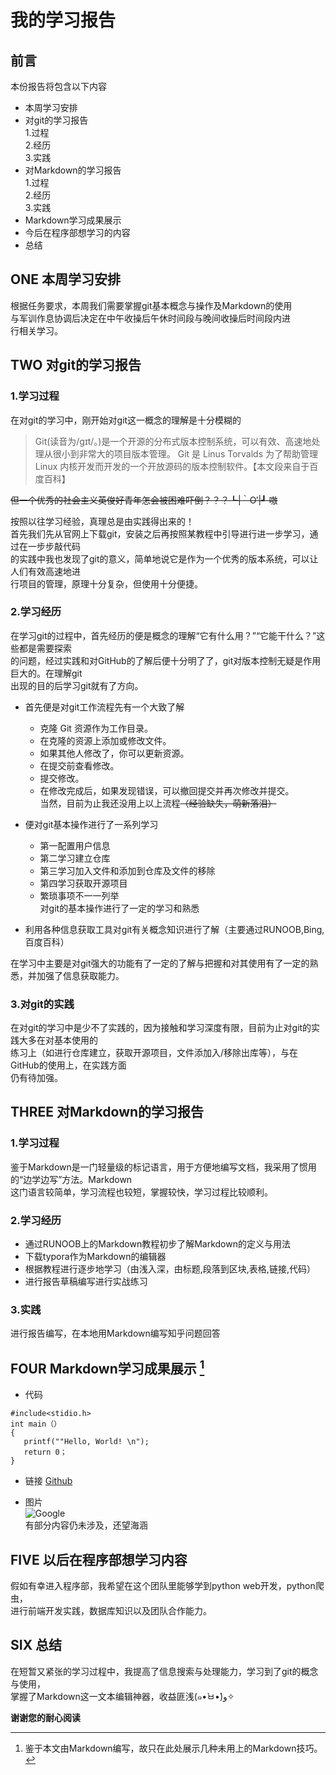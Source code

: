 # 我的学习报告
## 前言
本份报告将包含以下内容
* 本周学习安排
* 对git的学习报告  
   1.过程  
   2.经历  
   3.实践  
* 对Markdown的学习报告  
   1.过程  
   2.经历  
   3.实践  
* Markdown学习成果展示
* 今后在程序部想学习的内容
* 总结  
  
## ONE 本周学习安排
根据任务要求，本周我们需要掌握git基本概念与操作及Markdown的使用  
与军训作息协调后决定在中午收操后午休时间段与晚间收操后时间段内进  
行相关学习。  
  
## TWO 对git的学习报告
### 1.学习过程
在对git的学习中，刚开始对git这一概念的理解是十分模糊的  

>Git(读音为/gɪt/。)是一个开源的分布式版本控制系统，可以有效、高速地处理从很小到非常大的项目版本管理。 Git 是 Linus Torvalds 为了帮助管理 Linux 内核开发而开发的一个开放源码的版本控制软件。【本文段来自于百度百科】  

~~但一个优秀的社会主义英俊好青年怎会被困难吓倒？？？┗|｀O′|┛ 嗷~~   

按照以往学习经验，真理总是由实践得出来的！  
首先我们先从官网上下载git，安装之后再按照某教程中引导进行进一步学习，通过在一步步敲代码  
的实践中我也发现了git的意义，简单地说它是作为一个优秀的版本系统，可以让人们有效高速地进  
行项目的管理，原理十分复杂，但使用十分便捷。
   
### 2.学习经历
在学习git的过程中，首先经历的便是概念的理解“它有什么用？”“它能干什么？”这些都是需要探索  
的问题，经过实践和对GitHub的了解后便十分明了了，git对版本控制无疑是作用巨大的。在理解git  
出现的目的后学习git就有了方向。  

* 首先便是对git工作流程先有一个大致了解
   * 克隆 Git 资源作为工作目录。
   * 在克隆的资源上添加或修改文件。 
   * 如果其他人修改了，你可以更新资源。
   * 在提交前查看修改。
   * 提交修改。
   * 在修改完成后，如果发现错误，可以撤回提交并再次修改并提交。  
当然，目前为止我还没用上以上流程~~（经验缺失，萌新落泪）~~  

* 便对git基本操作进行了一系列学习
   * 第一配置用户信息
   * 第二学习建立仓库
   * 第三学习加入文件和添加到仓库及文件的移除  
   * 第四学习获取开源项目
   * 繁琐事项不一一列举  
对git的基本操作进行了一定的学习和熟悉  
  
* 利用各种信息获取工具对git有关概念知识进行了解（主要通过RUNOOB,Bing,百度百科）  

在学习中主要是对git强大的功能有了一定的了解与把握和对其使用有了一定的熟悉，并加强了信息获取能力。  
### 3.对git的实践  
在对git的学习中是少不了实践的，因为接触和学习深度有限，目前为止对git的实践大多在对基本使用的  
练习上（如进行仓库建立，获取开源项目，文件添加入/移除出库等），与在GitHub的使用上，在实践方面  
仍有待加强。  
  
## THREE 对Markdown的学习报告  
### 1.学习过程  
鉴于Markdown是一门轻量级的标记语言，用于方便地编写文档，我采用了惯用的“边学边写”方法。Markdown  
这门语言较简单，学习流程也较短，掌握较快，学习过程比较顺利。  
### 2.学习经历  
   * 通过RUNOOB上的Markdown教程初步了解Markdown的定义与用法  
   * 下载typora作为Markdown的编辑器
   * 根据教程进行逐步地学习（由浅入深，由标题,段落到区块,表格,链接,代码）  
   * 进行报告草稿编写进行实战练习  
### 3.实践  
进行报告编写，在本地用Markdown编写知乎问题回答  
  
## FOUR Markdown学习成果展示 [^注]  
[^注]:鉴于本文由Markdown编写，故只在此处展示几种未用上的Markdown技巧。  
   * 代码  
   ```c语言  
   #include<stidio.h>  
   int main（）
   {
      printf(""Hello, World! \n");
      return 0；
   }  
   ```  
   * 链接
   [Github](https://github.com)  
     
   * 图片  
   ![Google](https://timgsa.baidu.com/timg?image&quality=80&size=b9999_10000&sec=1569216157&di=c7e27a792a4e339a761a740aac7bb198&imgtype=jpg&er=1&src=http%3A%2F%2Ffile.elecfans.com%2Fweb1%2FM00%2F68%2FEA%2FpIYBAFvNZMGAD80EAAG3kq1XBts525.png)    
有部分内容仍未涉及，还望海涵  

## FIVE 以后在程序部想学习内容  
假如有幸进入程序部，我希望在这个团队里能够学到python web开发，python爬虫，  
进行前端开发实践，数据库知识以及团队合作能力。  
## SIX 总结  
在短暂又紧张的学习过程中，我提高了信息搜索与处理能力，学习到了git的概念与使用，  
掌握了Markdown这一文本编辑神器，收益匪浅(๑•̀ㅂ•́)و✧   

**谢谢您的耐心阅读**
